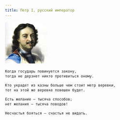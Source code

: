 ```yaml
---
title: Петр I, русский император
---
```

<!--2020-04-25 14:36:09-->
<img src="petr_1.jpg">

    Когда государь повинуется закону, 
    тогда не дерзнет никто противиться оному. 

>

    Кто украдет из казны больше чем стоит метр веревки, 
    тот на этой же веревке повешен будет.

>

    Есть желание — тысяча способов; 
    нет желания — тысяча поводов!

>

    Несчастья бояться — счастья не видать.

>

